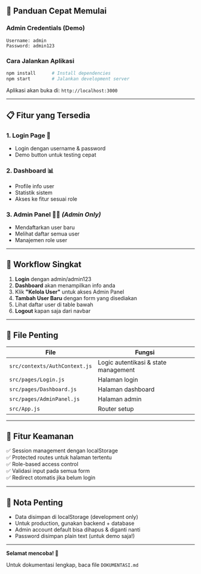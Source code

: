 ## 🚀 Panduan Cepat Memulai

### **Admin Credentials (Demo)**
```
Username: admin
Password: admin123
```

### **Cara Jalankan Aplikasi**
```bash
npm install      # Install dependencies
npm start        # Jalankan development server
```

Aplikasi akan buka di: `http://localhost:3000`

---

## 📋 Fitur yang Tersedia

### **1. Login Page** 🔐
- Login dengan username & password
- Demo button untuk testing cepat

### **2. Dashboard** 📊
- Profile info user
- Statistik sistem
- Akses ke fitur sesuai role

### **3. Admin Panel** 👨‍💼 *(Admin Only)*
- Mendaftarkan user baru
- Melihat daftar semua user
- Manajemen role user

---

## 🎯 Workflow Singkat

1. **Login** dengan admin/admin123
2. **Dashboard** akan menampilkan info anda
3. Klik **"Kelola User"** untuk akses Admin Panel
4. **Tambah User Baru** dengan form yang disediakan
5. Lihat daftar user di table bawah
6. **Logout** kapan saja dari navbar

---

## 📁 File Penting

| File | Fungsi |
|------|--------|
| `src/contexts/AuthContext.js` | Logic autentikasi & state management |
| `src/pages/Login.js` | Halaman login |
| `src/pages/Dashboard.js` | Halaman dashboard |
| `src/pages/AdminPanel.js` | Halaman admin |
| `src/App.js` | Router setup |

---

## 🔑 Fitur Keamanan

✅ Session management dengan localStorage  
✅ Protected routes untuk halaman tertentu  
✅ Role-based access control  
✅ Validasi input pada semua form  
✅ Redirect otomatis jika belum login  

---

## 📝 Nota Penting

- Data disimpan di localStorage (development only)
- Untuk production, gunakan backend + database
- Admin account default bisa dihapus & diganti nanti
- Password disimpan plain text (untuk demo saja!)

---

**Selamat mencoba! 🎉**

Untuk dokumentasi lengkap, baca file `DOKUMENTASI.md`
